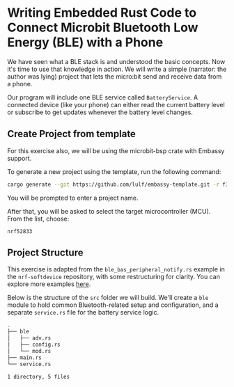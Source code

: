 # Writing Embedded Rust Code to Connect Microbit Bluetooth Low Energy (BLE) with a Phone

We have seen what a BLE stack is and understood the basic concepts. Now it's time to use that knowledge in action. We will write a simple (narrator: the author was lying) project that lets the micro:bit send and receive data from a phone.  

Our program will include one BLE service called `BatteryService`. A connected device (like your phone) can either read the current battery level or subscribe to get updates whenever the battery level changes.

## Create Project from template
For this exercise also, we will be using the microbit-bsp crate with Embassy support.

To generate a new project using the template, run the following command:

```sh
cargo generate --git https://github.com/lulf/embassy-template.git -r f3179dc
```

You will be prompted to enter a project name.

After that, you will be asked to select the target microcontroller (MCU). From the list, choose:
```
nrf52833
```

## Project Structure

This exercise is adapted from the `ble_bas_peripheral_notify.rs` example in the `nrf-softdevice` repository, with some restructuring for clarity. You can explore more examples [here](https://github.com/embassy-rs/nrf-softdevice/tree/master/examples).

Below is the structure of the `src` folder we will build. We'll create a `ble` module to hold common Bluetooth-related setup and configuration, and a separate `service.rs` file for the battery service logic.

```sh
.
├── ble
│   ├── adv.rs
│   ├── config.rs
│   └── mod.rs
├── main.rs
└── service.rs

1 directory, 5 files
```
